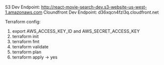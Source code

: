 S3 Dev Endpoint: http://react-movie-search-dev.s3-website-us-west-1.amazonaws.com
Cloundfront Dev Endpoint: d36xqcn4fzl3q.cloudfront.net

Terraform config:

1. export AWS_ACCESS_KEY_ID and AWS_SECRET_ACCESS_KEY
2. terraform init
3. terraform fmt
4. terraform validate
5. terraform plan
6. terraform apply -> yes
